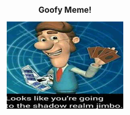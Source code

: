 <html>
<body>
<h2><center> Goofy Meme! </center></h2>
<center><img src="EBjQFBM.jpg" alt="Goofy meme" style="width:304px;height:228px;"></center>

</body>
</html>
